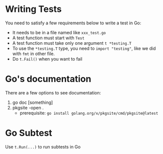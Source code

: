 # Writing Tests
You need to satisfy a few requirements below to write a test in Go:
- It needs to be in a file named like `xxx_test.go`
- A test function must start with `Test`
- A test function must take only one argument `t *testing.T`
- To use the `*testing.T` type, you need to `import "testing"`, like we did with `fmt` in other file.
- Do `t.Fail()` when you want to fail

# Go's documentation
There are a few options to see documentation:
1. go doc [something]
2. pkgsite -open .
    - prerequisite:  `go install golang.org/x/pkgsite/cmd/pkgsite@latest` 

# Go Subtest
Use `t.Run(...)` to run subtests in Go